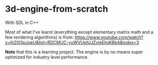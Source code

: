 # 3d-engine-from-scratch
With SDL in C++

Most of what I've learnt (everything except elementary matrix math and a few rendering algorithms) is from:
https://www.youtube.com/watch?v=ih20l3pJoeU&list=RDCMUC-yuWVUplUJZvieEligKBkA&index=3

__**Note**__ that this is a learning project. The engine is by no means super optimized for industry level performance.



